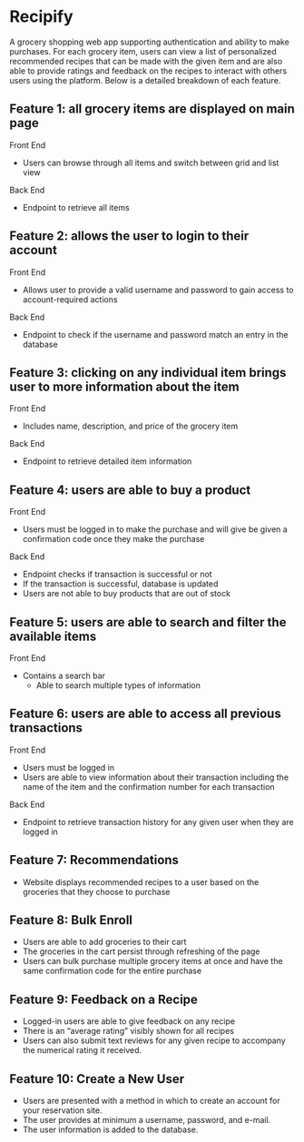 # Recipify

A grocery shopping web app supporting authentication and ability to make purchases. For each grocery item, users can view a list of personalized recommended recipes that can be made with the given item and are also able to provide ratings and feedback on the recipes to interact with others users using the platform. Below is a detailed breakdown of each feature. 

## Feature 1: all grocery items are displayed on main page
Front End
  * Users can browse through all items and switch between grid and list view

Back End
  * Endpoint to retrieve all items

## Feature 2: allows the user to login to their account
Front End
  * Allows user to provide a valid username and password to gain access to account-required actions

Back End
  * Endpoint to check if the username and password match an entry in the database

## Feature 3: clicking on any individual item brings user to more information about the item
Front End
  * Includes name, description, and price of the grocery item

Back End
  * Endpoint to retrieve detailed item information

## Feature 4: users are able to buy a product
Front End
  * Users must be logged in to make the purchase and will give be given a confirmation code once they make the purchase

Back End
  * Endpoint checks if transaction is successful or not
  * If the transaction is successful, database is updated
  * Users are not able to buy products that are out of stock

## Feature 5: users are able to search and filter the available items
Front End
  * Contains a search bar
    * Able to search multiple types of information

## Feature 6: users are able to access all previous transactions
Front End
  * Users must be logged in
  * Users are able to view information about their transaction including the name of the item and the confirmation number for each transaction

Back End
  * Endpoint to retrieve transaction history for any given user when they are logged in

## Feature 7: Recommendations
  * Website displays recommended recipes to a user based on the groceries that they choose to purchase

## Feature 8: Bulk Enroll
  * Users are able to add groceries to their cart
  * The groceries in the cart persist through refreshing of the page
  * Users can bulk purchase multiple grocery items at once and have the same confirmation code for the entire purchase

## Feature 9: Feedback on a Recipe
  * Logged-in users are able to give feedback on any recipe
  * There is an “average rating” visibly shown for all recipes
  * Users can also submit text reviews for any given recipe to accompany the numerical rating it received.

## Feature 10: Create a New User
  * Users are presented with a method in which to create an account for your reservation site.
  * The user provides at minimum a username, password, and e-mail.
  * The user information is added to the database.


